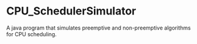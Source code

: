 # CPU_SchedulerSimulator
A java program that simulates preemptive and non-preemptive algorithms for CPU scheduling.
